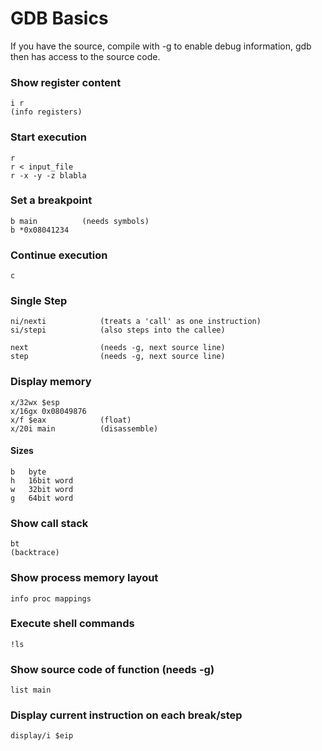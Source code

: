 GDB Basics
==========

If you have the source, compile with -g to enable debug information, gdb then has access to the source code.

### Show register content

    i r
    (info registers)

### Start execution

    r
    r < input_file
    r -x -y -z blabla

### Set a breakpoint

    b main          (needs symbols)
    b *0x08041234

### Continue execution

    c

### Single Step

    ni/nexti            (treats a 'call' as one instruction)
    si/stepi            (also steps into the callee)

    next                (needs -g, next source line)
    step                (needs -g, next source line)

### Display memory

    x/32wx $esp
    x/16gx 0x08049876
    x/f $eax            (float)
    x/20i main          (disassemble)

#### Sizes

    b   byte
    h   16bit word
    w   32bit word
    g   64bit word

### Show call stack

    bt
    (backtrace)

### Show process memory layout

    info proc mappings

### Execute shell commands

    !ls

### Show source code of function (needs -g)

    list main

### Display current instruction on each break/step

    display/i $eip
